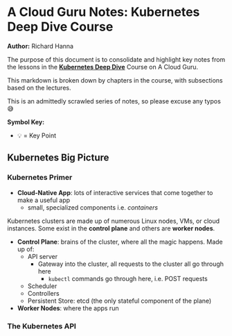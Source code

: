 # A Cloud Guru Notes: Kubernetes Deep Dive Course

**Author:** Richard Hanna

The purpose of this document is to consolidate and highlight key notes from the lessons in the [**Kubernetes Deep Dive**](https://learn.acloud.guru/course/kubernetes-deep-dive/overview) Course on A Cloud Guru.

This markdown is broken down by chapters in the course, with subsections based on the lectures.

This is an admittedly scrawled series of notes, so please excuse any typos :sweat_smile:

**Symbol Key:**

- :bulb: = Key Point

## Kubernetes Big Picture

### Kubernetes Primer

- **Cloud-Native App**: lots of interactive services that come together to make a useful app
  - small, specialized components i.e. _containers_

Kubernetes clusters are made up of numerous Linux nodes, VMs, or cloud instances. Some exist in the **control plane** and others are **worker nodes**.

- **Control Plane**: brains of the cluster, where all the magic happens. Made up of:
  - API server
    - Gateway into the cluster, all requests to the cluster all go through here
      - `kubectl` commands go through here, i.e. POST requests
  - Scheduler
  - Controllers
  - Persistent Store: etcd (the only stateful component of the plane)
- **Worker Nodes**: where the apps run

### The Kubernetes API

